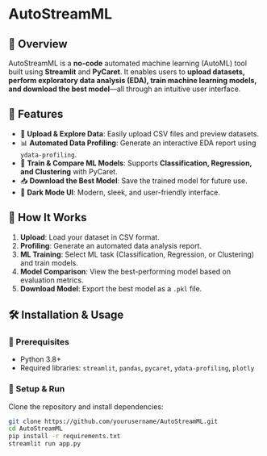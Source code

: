 # AutoStreamML

## 🚀 Overview  
AutoStreamML is a **no-code** automated machine learning (AutoML) tool built using **Streamlit** and **PyCaret**. It enables users to **upload datasets, perform exploratory data analysis (EDA), train machine learning models, and download the best model**—all through an intuitive user interface.

## 🔹 Features  
- 📂 **Upload & Explore Data**: Easily upload CSV files and preview datasets.  
- 📊 **Automated Data Profiling**: Generate an interactive EDA report using `ydata-profiling`.  
- 🤖 **Train & Compare ML Models**: Supports **Classification, Regression, and Clustering** with PyCaret.  
- 📥 **Download the Best Model**: Save the trained model for future use.  
- 🎨 **Dark Mode UI**: Modern, sleek, and user-friendly interface.

## 📌 How It Works  
1. **Upload**: Load your dataset in CSV format.  
2. **Profiling**: Generate an automated data analysis report.  
3. **ML Training**: Select ML task (Classification, Regression, or Clustering) and train models.  
4. **Model Comparison**: View the best-performing model based on evaluation metrics.  
5. **Download Model**: Export the best model as a `.pkl` file.

## 🛠 Installation & Usage  
### 🔧 Prerequisites  
- Python 3.8+  
- Required libraries: `streamlit`, `pandas`, `pycaret`, `ydata-profiling`, `plotly`

### 🚀 Setup & Run  
Clone the repository and install dependencies:  
```bash  
git clone https://github.com/yourusername/AutoStreamML.git  
cd AutoStreamML  
pip install -r requirements.txt  
streamlit run app.py  
```

